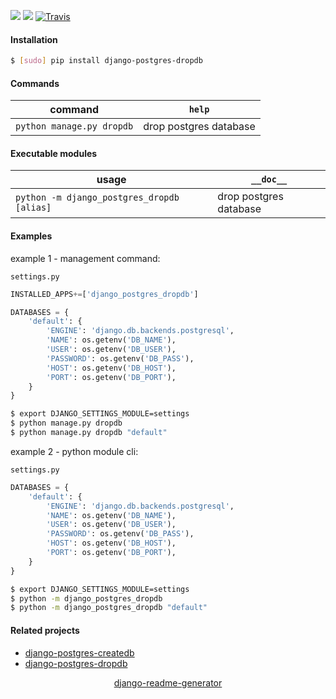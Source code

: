 <!--
https://pypi.org/project/readme-generator/
https://pypi.org/project/python-readme-generator/
https://pypi.org/project/django-readme-generator/
-->

[![](https://img.shields.io/pypi/pyversions/django-postgres-dropdb.svg?longCache=True)](https://pypi.org/project/django-postgres-dropdb/)
[![](https://img.shields.io/pypi/v/django-postgres-dropdb.svg?maxAge=3600)](https://pypi.org/project/django-postgres-dropdb/)
[![Travis](https://api.travis-ci.org/andrewp-as-is/django-postgres-dropdb.py.svg?branch=master)](https://travis-ci.org/andrewp-as-is/django-postgres-dropdb.py/)

#### Installation
```bash
$ [sudo] pip install django-postgres-dropdb
```

#### Commands
command|`help`
-|-
`python manage.py dropdb` |drop postgres database

#### Executable modules
usage|`__doc__`
-|-
`python -m django_postgres_dropdb [alias]` |drop postgres database

#### Examples
example 1 - management command:

`settings.py`

```python
INSTALLED_APPS+=['django_postgres_dropdb']

DATABASES = {
    'default': {
        'ENGINE': 'django.db.backends.postgresql',
        'NAME': os.getenv('DB_NAME'),
        'USER': os.getenv('DB_USER'),
        'PASSWORD': os.getenv('DB_PASS'),
        'HOST': os.getenv('DB_HOST'),
        'PORT': os.getenv('DB_PORT'),
    }
}
```

```bash
$ export DJANGO_SETTINGS_MODULE=settings
$ python manage.py dropdb
$ python manage.py dropdb "default"
```

example 2 - python module cli:

`settings.py`

```python
DATABASES = {
    'default': {
        'ENGINE': 'django.db.backends.postgresql',
        'NAME': os.getenv('DB_NAME'),
        'USER': os.getenv('DB_USER'),
        'PASSWORD': os.getenv('DB_PASS'),
        'HOST': os.getenv('DB_HOST'),
        'PORT': os.getenv('DB_PORT'),
    }
}
```

```bash
$ export DJANGO_SETTINGS_MODULE=settings
$ python -m django_postgres_dropdb
$ python -m django_postgres_dropdb "default"
```

#### Related projects
+   [django-postgres-createdb](https://pypi.org/project/django-postgres-createdb/)
+   [django-postgres-dropdb](https://pypi.org/project/django-postgres-dropdb/)

<p align="center">
    <a href="https://pypi.org/project/django-readme-generator/">django-readme-generator</a>
</p>